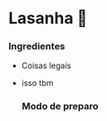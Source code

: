 # Lasanha :chicken:

###     Ingredientes

- Coisas legais

- isso tbm

  ### Modo de preparo

  

  

  

